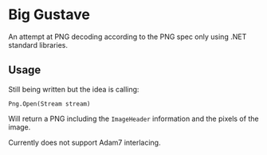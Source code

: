# Big Gustave #

An attempt at PNG decoding according to the PNG spec only using .NET standard libraries.

## Usage ##

Still being written but the idea is calling:

    Png.Open(Stream stream)

Will return a PNG including the ```ImageHeader``` information and the pixels of the image.

Currently does not support Adam7 interlacing.